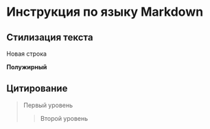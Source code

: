 # Инструкция по языку Markdown

## Стилизация текста

Новая строка

**Полужирный**

## Цитирование

> Первый уровень
>> Второй уровень